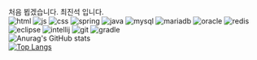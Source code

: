 처음 뵙겠습니다. 최진석 입니다.
<br>
![html](https://img.shields.io/badge/HTML5-E34F26?style=for-the-badge&logo=html5&logoColor=white)
![js](https://img.shields.io/badge/JavaScript-F7DF1E?style=for-the-badge&logo=JavaScript&logoColor=white)
![css](https://img.shields.io/badge/CSS3-1572B6?style=for-the-badge&logo=css3&logoColor=white)
![spring](https://img.shields.io/badge/Spring-6DB33F?style=for-the-badge&logo=spring&logoColor=white)
![java](https://img.shields.io/badge/Java-ED8B00?style=for-the-badge&logo=openjdk&logoColor=white)
![mysql](https://img.shields.io/badge/MySQL-005C84?style=for-the-badge&logo=mysql&logoColor=white)
![mariadb](https://img.shields.io/badge/MariaDB-003545?style=for-the-badge&logo=mariadb&logoColor=white)
![oracle](https://img.shields.io/badge/Oracle-F80000?style=for-the-badge&logo=Oracle&logoColor=white)
![redis](https://img.shields.io/badge/redis-%23DD0031.svg?&style=for-the-badge&logo=redis&logoColor=white)
![eclipse](https://img.shields.io/badge/Eclipse-2C2255?style=for-the-badge&logo=eclipse&logoColor=white)
![intellij](https://img.shields.io/badge/IntelliJ_IDEA-000000.svg?style=for-the-badge&logo=intellij-idea&logoColor=white)
![git](https://img.shields.io/badge/GIT-E44C30?style=for-the-badge&logo=git&logoColor=white)
![gradle](https://img.shields.io/badge/Gradle-02303A.svg?style=for-the-badge&logo=Gradle&logoColor=white)
<br>
![Anurag's GitHub stats](https://github-readme-stats.vercel.app/api?username=JinSeok0916&show_icons=true&theme=radical)
<br>
[![Top Langs](https://github-readme-stats.vercel.app/api/top-langs/?username=JinSeok0916)](https://github.com/anuraghazra/github-readme-stats)
